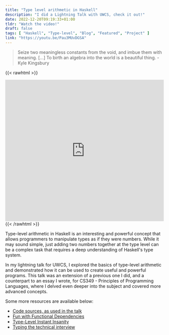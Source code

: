 ```yaml
---
title: "Type level arithmetic in Haskell"
description: "I did a Lightning Talk with UWCS, check it out!"
date: 2022-12-20T09:19:33+01:00
tldr: "Watch the video!"
draft: false
tags: [ "Haskell", "Type-level", "Blog", "Featured", "Project" ]
link: "https://youtu.be/Pau3MUvDGSA"
---
```


> Seize two meaningless constants from the void, and imbue them with meaning. [...] To birth an algebra into the world is a beautiful thing. - Kyle Kingsbury

{{< rawhtml >}}
  <iframe width="100%" height="450" src="https://www.youtube.com/embed/Pau3MUvDGSA?list=PLM7py5yAB4FxS3FzpBD4BA29M6Ue5qyVe" title="⚡Type Level Arithmetic in Haskell - Felix B" frameborder="0" allow="accelerometer; autoplay; clipboard-write; encrypted-media; gyroscope; picture-in-picture" allowfullscreen></iframe>
{{< /rawhtml >}}

Type-level arithmetic in Haskell is an interesting and powerful concept that allows programmers to manipulate types as if they were numbers. While it may sound simple, just adding two numbers together at the type level can be a complex task that requires a deep understanding of Haskell's type system.

In my lightning talk for UWCS, I explored the basics of type-level arithmetic and demonstrated how it can be used to create useful and powerful programs. This talk was an extension of a previous one I did, and a counterpart to an essay I wrote, for CS349 - Principles of Programming Languages, where I delved even deeper into the subject and covered more advanced concepts.

Some more resources are available below:
- [Code sources, as used in the talk](https://github.com/efbicief/type-level-artithmetic)
- [Fun with Functional Dependencies](https://cth.altocumulus.org/~hallgren/Papers/hallgren.pdf)
- [Type-Level Instant Insanity](https://wiki.haskell.org/wikiupload/d/dd/TMR-Issue8.pdf)
- [Typing the technical interview](https://aphyr.com/posts/342-typing-the-technical-interview)
